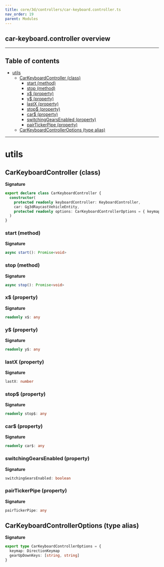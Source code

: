 ```yaml
---
title: core/3d/controllers/car-keyboard.controller.ts
nav_order: 19
parent: Modules
---
```


## car-keyboard.controller overview

---

<h2 class="text-delta">Table of contents</h2>

- [utils](#utils)
  - [CarKeyboardController (class)](#carkeyboardcontroller-class)
    - [start (method)](#start-method)
    - [stop (method)](#stop-method)
    - [x$ (property)](#x-property)
    - [y$ (property)](#y-property)
    - [lastX (property)](#lastx-property)
    - [stop$ (property)](#stop-property)
    - [car$ (property)](#car-property)
    - [switchingGearsEnabled (property)](#switchinggearsenabled-property)
    - [pairTickerPipe (property)](#pairtickerpipe-property)
  - [CarKeyboardControllerOptions (type alias)](#carkeyboardcontrolleroptions-type-alias)

---

# utils

## CarKeyboardController (class)

**Signature**

```ts
export declare class CarKeyboardController {
  constructor(
    protected readonly keyboardController: KeyboardController,
    car: Gg3dRaycastVehicleEntity,
    protected readonly options: CarKeyboardControllerOptions = { keymap: 'arrows', gearUpDownKeys: ['KeyA', 'KeyZ'] }
  )
}
```

### start (method)

**Signature**

```ts
async start(): Promise<void>
```

### stop (method)

**Signature**

```ts
async stop(): Promise<void>
```

### x$ (property)

**Signature**

```ts
readonly x$: any
```

### y$ (property)

**Signature**

```ts
readonly y$: any
```

### lastX (property)

**Signature**

```ts
lastX: number
```

### stop$ (property)

**Signature**

```ts
readonly stop$: any
```

### car$ (property)

**Signature**

```ts
readonly car$: any
```

### switchingGearsEnabled (property)

**Signature**

```ts
switchingGearsEnabled: boolean
```

### pairTickerPipe (property)

**Signature**

```ts
pairTickerPipe: any
```

## CarKeyboardControllerOptions (type alias)

**Signature**

```ts
export type CarKeyboardControllerOptions = {
  keymap: DirectionKeymap
  gearUpDownKeys: [string, string]
}
```
